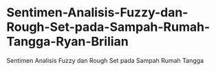 # Sentimen-Analisis-Fuzzy-dan-Rough-Set-pada-Sampah-Rumah-Tangga-Ryan-Brilian
Sentimen Analisis Fuzzy dan Rough Set pada Sampah Rumah Tangga
